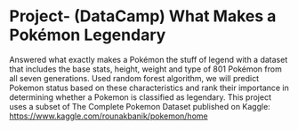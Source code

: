 # Project- (DataCamp) What Makes a Pokémon Legendary
Answered what exactly makes a Pokémon the stuff of legend with a  dataset that includes the base stats, height, weight and type of 801 Pokémon from all seven generations. Used random forest algorithm, we will predict Pokemon status based on these characteristics and rank their importance in determining whether a Pokemon is classified as legendary.
This project uses a subset of The Complete Pokemon Dataset published on Kaggle: https://www.kaggle.com/rounakbanik/pokemon/home
